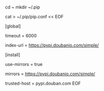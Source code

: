 cd ~
mkdir ~/.pip

cat > ~/.pip/pip.conf << EOF

[global]

timeout = 6000

index-url = https://pypi.doubanio.com/simple/

[install]

use-mirrors = true

mirrors = https://pypi.doubanio.com/simple/

trusted-host = pypi.douban.com
EOF
